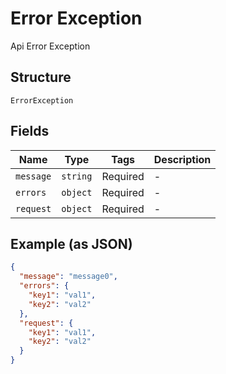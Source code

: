 
# Error Exception

Api Error Exception

## Structure

`ErrorException`

## Fields

| Name | Type | Tags | Description |
|  --- | --- | --- | --- |
| `message` | `string` | Required | - |
| `errors` | `object` | Required | - |
| `request` | `object` | Required | - |

## Example (as JSON)

```json
{
  "message": "message0",
  "errors": {
    "key1": "val1",
    "key2": "val2"
  },
  "request": {
    "key1": "val1",
    "key2": "val2"
  }
}
```

